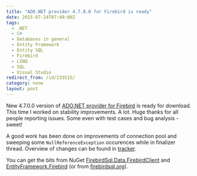 ```yaml
---
title: "ADO.NET provider 4.7.0.0 for Firebird is ready"
date: 2015-07-24T07:49:00Z
tags:
  - .NET
  - C#
  - Databases in general
  - Entity Framework
  - Entity SQL
  - Firebird
  - LINQ
  - SQL
  - Visual Studio
redirect_from: /id/233515/
category: none
layout: post
---
```

New 4.7.0.0 version of [ADO.NET provider for Firebird][1] is ready for download. This time I worked on stability improvements. A lot. Huge thanks for all people reporting issues. Some even with test cases and bug analysis - sweet!

<!-- excerpt -->

A good work has been done on improvements of connection pool and sweeping some `NullReferenceException` occurences while in finalizer thread. Overview of changes can be found in [tracker][4].

You can get the bits from NuGet [FirebirdSql.Data.FirebirdClient][2] and [EntityFramework.Firebird][3] (or from [firebirdsql.org][1]).

[1]: http://www.firebirdsql.org/en/net-provider/
[2]: http://www.nuget.org/packages/FirebirdSql.Data.FirebirdClient/
[3]: http://www.nuget.org/packages/EntityFramework.Firebird/
[4]: http://tracker.firebirdsql.org/secure/ReleaseNote.jspa?version=10704&styleName=Text&projectId=10003
